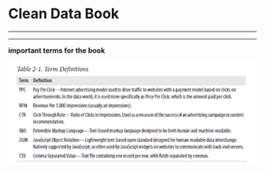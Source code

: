 # Clean Data Book
___
___

**important terms for the book**

![Important terms](./data_cleaning/important_term.png)